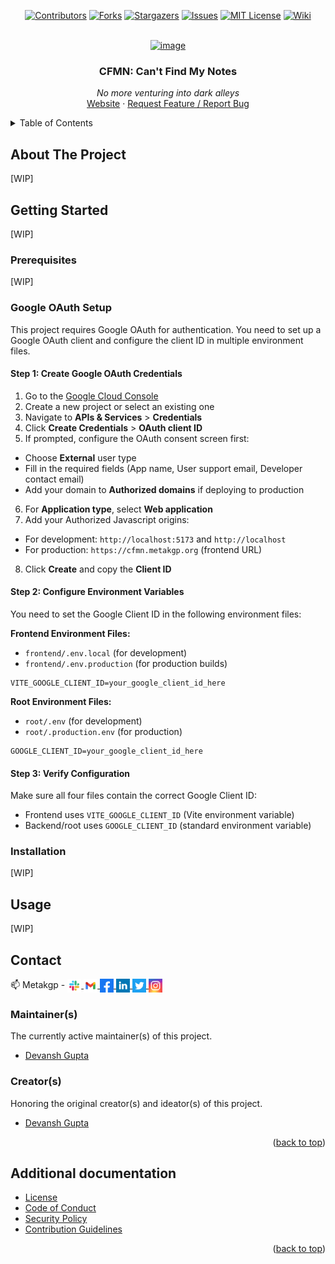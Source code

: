 <div id="top"></div>

<!-- PROJECT SHIELDS -->
<!-- https://www.markdownguide.org/basic-syntax/#reference-style-links-->
<div align="center">

[![Contributors][contributors-shield]][contributors-url]
[![Forks][forks-shield]][forks-url]
[![Stargazers][stars-shield]][stars-url]
[![Issues][issues-shield]][issues-url]
[![MIT License][license-shield]][license-url]
[![Wiki][wiki-shield]][wiki-url]

</div>

<!-- PROJECT LOGO -->
<br />
<!-- UPDATE -->
<div align="center">
  <a href="https://github.com/metakgp/cfmn">
     <img width="140" alt="image" src="https://raw.githubusercontent.com/metakgp/design/main/logos/black-large.jpg">
  </a>

<h3 align="center">CFMN: Can't Find My Notes</h3>

  <p align="center">
  <!-- UPDATE -->
    <i>No more venturing into dark alleys</i>
    <br />
    <a href="https://notes.metakgp.org">Website</a>
    ·
    <a href="https://github.com/metakgp/cfmn/issues">Request Feature / Report Bug</a>
  </p>
</div>


<!-- TABLE OF CONTENTS -->
<details>
<summary>Table of Contents</summary>

- [About The Project](#about-the-project)
- [Getting Started](#getting-started)
  - [Prerequisites](#prerequisites)
  - [Google OAuth Setup](#google-oauth-setup)
  - [Installation](#installation)
- [Usage](#usage)
- [Contact](#contact)
  - [Maintainer(s)](#maintainers)
  - [creators(s)](#creators)
- [Additional documentation](#additional-documentation)

</details>


<!-- ABOUT THE PROJECT -->
## About The Project
[WIP]


## Getting Started
[WIP]


### Prerequisites
[WIP]

### Google OAuth Setup

This project requires Google OAuth for authentication. You need to set up a Google OAuth client and configure the client ID in multiple environment files.

#### Step 1: Create Google OAuth Credentials

1. Go to the [Google Cloud Console](https://console.cloud.google.com/)
2. Create a new project or select an existing one
3. Navigate to **APIs & Services** > **Credentials**
4. Click **Create Credentials** > **OAuth client ID**
5. If prompted, configure the OAuth consent screen first:
  - Choose **External** user type
  - Fill in the required fields (App name, User support email, Developer contact email)
  - Add your domain to **Authorized domains** if deploying to production
6. For **Application type**, select **Web application**
7. Add your Authorized Javascript origins:
  - For development: `http://localhost:5173` and `http://localhost`
  - For production: `https://cfmn.metakgp.org` (frontend URL)
8. Click **Create** and copy the **Client ID**

#### Step 2: Configure Environment Variables

You need to set the Google Client ID in the following environment files:

**Frontend Environment Files:**
- `frontend/.env.local` (for development)
- `frontend/.env.production` (for production builds)

```env
VITE_GOOGLE_CLIENT_ID=your_google_client_id_here
```

**Root Environment Files:**
- `root/.env` (for development)
- `root/.production.env` (for production)

```env
GOOGLE_CLIENT_ID=your_google_client_id_here
```

#### Step 3: Verify Configuration

Make sure all four files contain the correct Google Client ID:
- Frontend uses `VITE_GOOGLE_CLIENT_ID` (Vite environment variable)
- Backend/root uses `GOOGLE_CLIENT_ID` (standard environment variable)

### Installation

[WIP]


<!-- USAGE EXAMPLES -->
## Usage
[WIP]

## Contact

<p>
📫 Metakgp -
<a href="https://slack.metakgp.org">
  <img align="center" alt="Metakgp's slack invite" width="22px" src="https://raw.githubusercontent.com/edent/SuperTinyIcons/master/images/svg/slack.svg" />
</a>
<a href="mailto:metakgp@gmail.com">
  <img align="center" alt="Metakgp's email " width="22px" src="https://raw.githubusercontent.com/edent/SuperTinyIcons/master/images/svg/gmail.svg" />
</a>
<a href="https://www.facebook.com/metakgp">
  <img align="center" alt="metakgp's Facebook" width="22px" src="https://raw.githubusercontent.com/edent/SuperTinyIcons/master/images/svg/facebook.svg" />
</a>
<a href="https://www.linkedin.com/company/metakgp-org/">
  <img align="center" alt="metakgp's LinkedIn" width="22px" src="https://raw.githubusercontent.com/edent/SuperTinyIcons/master/images/svg/linkedin.svg" />
</a>
<a href="https://twitter.com/metakgp">
  <img align="center" alt="metakgp's Twitter " width="22px" src="https://raw.githubusercontent.com/edent/SuperTinyIcons/master/images/svg/twitter.svg" />
</a>
<a href="https://www.instagram.com/metakgp_/">
  <img align="center" alt="metakgp's Instagram" width="22px" src="https://raw.githubusercontent.com/edent/SuperTinyIcons/master/images/svg/instagram.svg" />
</a>
</p>

### Maintainer(s)

The currently active maintainer(s) of this project.

<!-- UPDATE -->
- [Devansh Gupta](https://github.com/Devansh-bit)

### Creator(s)

Honoring the original creator(s) and ideator(s) of this project.

<!-- UPDATE -->
- [Devansh Gupta](https://github.com/Devansh-bit)

<p align="right">(<a href="#top">back to top</a>)</p>

## Additional documentation

- [License](/LICENSE)
- [Code of Conduct](/.github/CODE_OF_CONDUCT.md)
- [Security Policy](/.github/SECURITY.md)
- [Contribution Guidelines](/.github/CONTRIBUTING.md)

<p align="right">(<a href="#top">back to top</a>)</p>

<!-- MARKDOWN LINKS & IMAGES -->

[contributors-shield]: https://img.shields.io/github/contributors/metakgp/cfmn.svg?style=for-the-badge
[contributors-url]: https://github.com/metakgp/cfmn/graphs/contributors
[forks-shield]: https://img.shields.io/github/forks/metakgp/cfmn.svg?style=for-the-badge
[forks-url]: https://github.com/metakgp/cfmn/network/members
[stars-shield]: https://img.shields.io/github/stars/metakgp/cfmn.svg?style=for-the-badge
[stars-url]: https://github.com/metakgp/cfmn/stargazers
[issues-shield]: https://img.shields.io/github/issues/metakgp/cfmn.svg?style=for-the-badge
[issues-url]: https://github.com/metakgp/cfmn/issues
[license-shield]: https://img.shields.io/github/license/metakgp/cfmn.svg?style=for-the-badge
[license-url]: https://github.com/metakgp/cfmn/blob/master/LICENSE
[wiki-shield]: https://custom-icon-badges.demolab.com/badge/metakgp_wiki-grey?logo=metakgp_logo&style=for-the-badge
[wiki-url]: https://wiki.metakgp.org